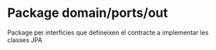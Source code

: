 # Package domain/ports/out
Package per interficies que defineixen el contracte a implementar les classes JPA